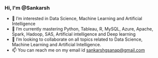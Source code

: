 ### Hi, I'm @Sankarsh
- 👀 I’m interested in Data Science, Machine Learning and Artificial Intelligence
- 🌱 I’m currently mastering Python, Tableau, R, MySQL, Azure, Apache, Spark, Hadoop, SAS, Artificial intelligence and Deep learning
- 👯 I’m looking to collaborate on all topics related to Data Science, Machine Learning and Artificial Intelligence.
- 📫 You can reach me on my email id sankarshgsanap@gmail.com


